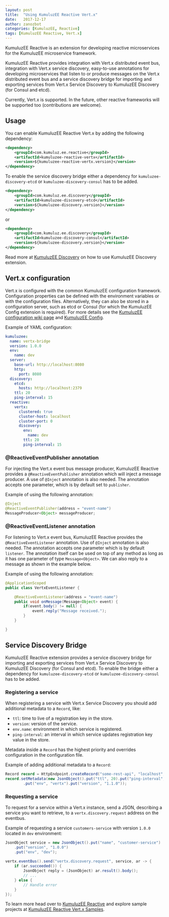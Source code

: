 ```yaml
---
layout: post
title:  "Using KumuluzEE Reactive Vert.x"
date:   2017-12-17
author: zanozbot
categories: [KumuluzEE, Reactive]
tags: [KumuluzEE Reactive, Vert.x]
---
```


KumuluzEE Reactive is an extension for developing reactive microservices for the KumuluzEE microservice framework.

KumuluzEE Reactive provides integration with Vert.x distributed event bus, integration with Vert.x service discovery, easy-to-use annotations for developing microservices that listen to or produce messages on the Vert.x distributed event bus and a service discovery bridge for importing and exporting services from Vert.x Service Discovery to KumuluzEE Discovery (for Consul and etcd).

<!--more-->

Currently, Vert.x is supported. In the future, other reactive frameworks will be supported too (contributions are welcome).

## Usage

You can enable KumuluzEE Reactive Vert.x by adding the following dependency:
```xml
<dependency>
	<groupId>com.kumuluz.ee.reactive</groupId>
	<artifactId>kumuluzee-reactive-vertx</artifactId>
	<version>${kumuluzee-reactive-vertx.version}</version>
</dependency>
```

To enable the service discovery bridge either a dependency for `kumuluzee-discovery-etcd` or `kumuluzee-discovery-consul` has to be added.
```xml
<dependency>
    <groupId>com.kumuluz.ee.discovery</groupId>
    <artifactId>kumuluzee-discovery-etcd</artifactId>
    <version>${kumuluzee-discovery.version}</version>
</dependency>
```

or 

```xml
<dependency>
    <groupId>com.kumuluz.ee.discovery</groupId>
    <artifactId>kumuluzee-discovery-consul</artifactId>
    <version>${kumuluzee-discovery.version}</version>
</dependency>
```
 
Read more at [KumuluzEE Discovery](https://github.com/kumuluz/kumuluzee-discovery) on how to use KumuluzEE Discovery extension.

## Vert.x configuration

Vert.x is configured with the common KumuluzEE configuration framework. Configuration properties can be defined with the environment variables or with the configuration files. Alternatively, they can also be stored in a configuration server, such as etcd or Consul (for which the KumuluzEE Config extension is required). For more details see the [KumuluzEE configuration wiki page](https://github.com/kumuluz/kumuluzee/wiki/Configuration) and [KumuluzEE Config](https://github.com/kumuluz/kumuluzee-config).

Example of YAML configuration:
```yaml
kumuluzee:
  name: vertx-bridge
  version: 1.0.0
  env:
    name: dev
  server:
    base-url: http://localhost:8080
    http:
      port: 8080
  discovery:
    etcd:
      hosts: http://localhost:2379
    ttl: 20
    ping-interval: 15
  reactive:
    vertx:
      clustered: true
      cluster-host: localhost
      cluster-port: 0
      discovery:
        env:
          name: dev
        ttl: 20
        ping-interval: 15
```

### @ReactiveEventPublisher annotation

For injecting the Vert.x event bus message producer, KumuluzEE Reactive provides a `@ReactiveEventPublisher` annotation which will inject a message producer. A use of `@Inject` annotation is also needed. The annotation accepts one parameter, which is by default set to `publisher`.

Example of using the following annotation:
```java
@Inject
@ReactiveEventPublisher(address = "event-name")
MessageProducer<Object> messageProducer;
```

### @ReactiveEventListener annotation

For listening to Vert.x event bus, KumuluzEE Reactive provides the `@ReactiveEventListener` annotation. Use of `@Inject` annotation is also needed. The annotation accepts one parameter which is by default `listener`. The annotation itself can be used on top of any method as long as it has one parameter of type `Message<Object>`.  We can also reply to a message as shown in the example below.

Example of using the following annotation:
```java
@ApplicationScoped
public class VertxEventListener {

    @ReactiveEventListener(address = "event-name")
    public void onMessage(Message<Object> event) {    
        if(event.body() != null) {
            event.reply("Message received.");
        }   
    }

}
```

## Service Discovery Bridge

KumuluzEE Reactive extension provides a service discovery bridge for importing and exporting services from Vert.x Service Discovery to KumuluzEE Discovery (for Consul and etcd). To enable the bridge either a dependency for `kumuluzee-discovery-etcd` or `kumuluzee-discovery-consul` has to be added.

### Registering a service

When registering a service with Vert.x Service Discovery you should add additional metadata to a `Record`, like:
- `ttl`: time to live of a registration key in the store.
- `version`: version of the service.
- `env.name`: environment in which service is registered.
- `ping-interval`: an interval in which service updates registration key value in the store.

Metadata inside a `Record` has the highest priority and overrides configuration in the configuration file.

Example of adding additional metadata to a `Record`:
```java
Record record = HttpEndpoint.createRecord("some-rest-api", "localhost", 8080, "/");
record.setMetadata(new JsonObject().put("ttl", 20).put("ping-interval", 15)
        .put("env", "vertx").put("version", "1.1.0"));
```

### Requesting a service

To request for a service within a Vert.x instance, send a JSON, describing a service you want to retrieve, to a `vertx.discovery.request` address on the eventbus.

Example of requesting a service `customers-service` with version `1.0.0` located in `dev`
environment:
```java
JsonObject service = new JsonObject().put("name", "customer-service")
    .put("version", "1.0.0")
    .put("env", "dev");
 
vertx.eventBus().send("vertx.discovery.request", service, ar -> {
    if (ar.succeeded()) {
        JsonObject reply = (JsonObject) ar.result().body();
        // ...
    } else {
        // Handle error
    }
});
```

To learn more head over to [KumuluzEE Reactive](https://github.com/kumuluz/kumuluzee-reactive) and explore sample projects at [KumuluzEE Reactive Vert.x Samples](https://github.com/kumuluz/kumuluzee-samples/tree/master/kumuluzee-reactive-vertx).
